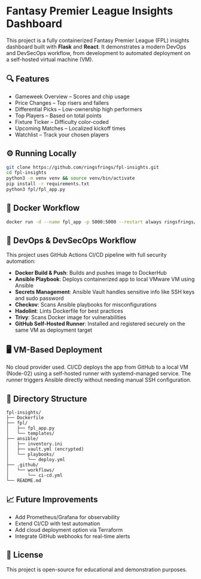 # Fantasy Premier League Insights Dashboard

This project is a fully containerized Fantasy Premier League (FPL) insights dashboard built with **Flask** and **React**. It demonstrates a modern DevOps and DevSecOps workflow, from development to automated deployment on a self-hosted virtual machine (VM).

## 🔍 Features

- Gameweek Overview – Scores and chip usage
- Price Changes – Top risers and fallers
- Differential Picks – Low-ownership high performers
- Top Players – Based on total points
- Fixture Ticker – Difficulty color-coded
- Upcoming Matches – Localized kickoff times
- Watchlist – Track your chosen players

## ⚙️ Running Locally

```bash
git clone https://github.com/ringsfrings/fpl-insights.git
cd fpl-insights
python3 -m venv venv && source venv/bin/activate
pip install -r requirements.txt
python3 fpl/fpl_app.py
```

## 🐳 Docker Workflow

```bash
docker run -d --name fpl_app -p 5000:5000 --restart always ringsfrings/fpl-insights-app:latest
```

## 🧪 DevOps & DevSecOps Workflow

This project uses GitHub Actions CI/CD pipeline with full security automation:

- **Docker Build & Push**: Builds and pushes image to DockerHub
- **Ansible Playbook**: Deploys containerized app to local VMware VM using Ansible
- **Secrets Management**: Ansible Vault handles sensitive info like SSH keys and sudo password
- **Checkov**: Scans Ansible playbooks for misconfigurations
- **Hadolint**: Lints Dockerfile for best practices
- **Trivy**: Scans Docker image for vulnerabilities
- **GitHub Self-Hosted Runner**: Installed and registered securely on the same VM as deployment target

## 🖥️ VM-Based Deployment

No cloud provider used. CI/CD deploys the app from GitHub to a local VM (Node-02) using a self-hosted runner with systemd-managed service. The runner triggers Ansible directly without needing manual SSH configuration.

## 🔄 Directory Structure

```
fpl-insights/
├── Dockerfile
├── fpl/
│   ├── fpl_app.py
│   └── templates/
├── ansible/
│   ├── inventory.ini
│   ├── vault.yml (encrypted)
│   └── playbooks/
│       └── deploy.yml
├── .github/
│   └── workflows/
│       └── ci-cd.yml
└── README.md
```

## 📈 Future Improvements

- Add Prometheus/Grafana for observability
- Extend CI/CD with test automation
- Add cloud deployment option via Terraform
- Integrate GitHub webhooks for real-time alerts

## 🧩 License

This project is open-source for educational and demonstration purposes.